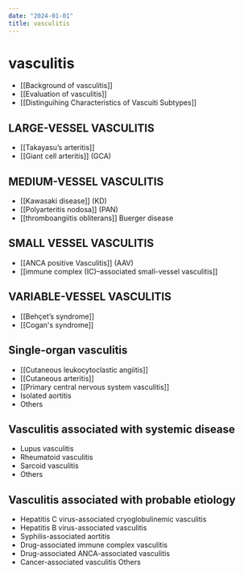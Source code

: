 ```yaml
---
date: "2024-01-01"
title: vasculitis
---
```



# vasculitis

- [[Background of vasculitis]]
- [[Evaluation of vasculitis]]
- [[Distinguihing Characteristics of Vascuiti Subtypes]]

## LARGE-VESSEL VASCULITIS

- [[Takayasu’s arteritis]]
- [[Giant cell arteritis]] (GCA)

## MEDIUM-VESSEL VASCULITIS

- [[Kawasaki disease]] (KD)
- [[Polyarteritis nodosa]] (PAN)
- [[thromboangiitis obliterans]] Buerger disease

## SMALL VESSEL VASCULITIS

- [[ANCA positive Vasculitis]] (AAV)
- [[immune complex (IC)–associated small-vessel vasculitis]]

## VARIABLE-VESSEL VASCULITIS

- [[Behçet’s syndrome]]
- [[Cogan's syndrome]]

## Single-organ vasculitis

- [[Cutaneous leukocytoclastic angiitis]]
- [[Cutaneous arteritis]]
- [[Primary central nervous system vasculitis]]
- Isolated aortitis
- Others

## Vasculitis associated with systemic disease

- Lupus vasculitis
- Rheumatoid vasculitis
- Sarcoid vasculitis
- Others

## Vasculitis associated with probable etiology

- Hepatitis C virus-associated cryoglobulinemic vasculitis
- Hepatitis B virus-associated vasculitis
- Syphilis-associated aortitis
- Drug-associated immune complex vasculitis
- Drug-associated ANCA-associated vasculitis
- Cancer-associated vasculitis
  Others
